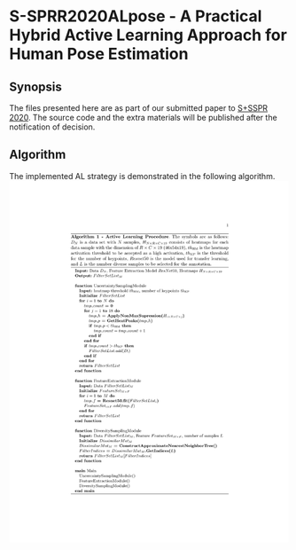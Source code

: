 # S-SPRR2020ALpose - A Practical Hybrid Active Learning Approach for Human Pose Estimation


## Synopsis

The files presented here are as part of  our submitted paper to [S+SSPR 2020](https://www.dais.unive.it/sspr2020/). The source code and the extra materials will be published after the notification of decision. 

## Algorithm
The implemented AL strategy is demonstrated in the following algorithm.
![GANImages](figures/algo-1.png)

